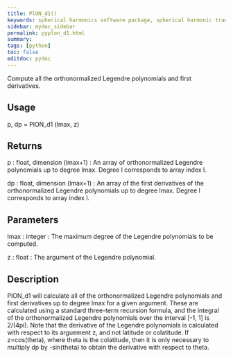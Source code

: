 ```yaml
---
title: PlON_d1()
keywords: spherical harmonics software package, spherical harmonic transform, legendre functions, multitaper spectral analysis, Python, gravity, magnetic field
sidebar: mydoc_sidebar
permalink: pyplon_d1.html
summary:
tags: [python]
toc: false
editdoc: pydoc
---
```


Compute all the orthonormalized Legendre polynomials and first derivatives.

## Usage

p, dp = PlON_d1 (lmax, z)

## Returns

p : float, dimension (lmax+1)
:   An array of orthonormalized Legendre polynomials up to degree lmax. Degree l corresponds to array index l.

dp : float, dimension (lmax+1)
:   An array of the first derivatives of the orthonormalized Legendre polynomials up to degree lmax. Degree l corresponds to array index l.

## Parameters

lmax : integer
:   The maximum degree of the Legendre polynomials to be computed.

z : float
:   The argument of the Legendre polynomial.

## Description

PlON_d1 will calculate all of the orthonormalized Legendre polynomials and first derivatives up to degree lmax for a given argument. These are calculated using a standard three-term recursion formula, and the integral of the orthonormalized Legendre polynomials over the interval [-1, 1] is 2/(4pi). Note that the derivative of the Legendre polynomials is calculated with respect to its arguement z, and not latitude or colatitude. If z=cos(theta), where theta is the colatitude, then it is only necessary to multiply dp by -sin(theta) to obtain the derivative with respect to theta.
